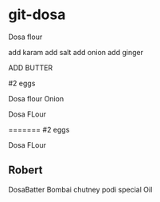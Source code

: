 # git-dosa
Dosa flour

add karam
add salt
add onion
add ginger


ADD BUTTER



#2 eggs

Dosa flour 
Onion



Dosa FLour 

=======
#2 eggs

Dosa FLour 

Robert
--------
DosaBatter
Bombai chutney
podi
special Oil 

